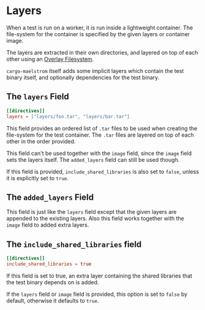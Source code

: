 # Layers

When a test is run on a worker, it is run inside a lightweight container. The
file-system for the container is specified by the given layers or container
image.

The layers are extracted in their own directories, and layered on top of each
other using an [Overlay
Filesystem](https://docs.kernel.org/filesystems/overlayfs.html).

`cargo-maelstrom` itself adds some implicit layers which contain the test binary
itself, and optionally dependencies for the test binary.

## The `layers` Field
```toml
[[directives]]
layers = ["layers/foo.tar", "layers/bar.tar"]
```

This field provides an ordered list of `.tar` files to be used when creating the
file-system for the test container. The `.tar` files are layered on top of
each other in the order provided.

This field can't be used together with the `image` field, since the `image`
field sets the layers itself. The `added_layers` field can still be used though.

If this field is provided, `include_shared_libraries` is also set to `false`,
unless it is explicitly set to `true`.

## The `added_layers` Field

This field is just like the `layers` field except that the given layers are
appended to the existing layers. Also this field works together with the `image`
field to added extra layers.

## The `include_shared_libraries` field

```toml
[[directives]]
include_shared_libraries = true
```

If this field is set to true, an extra layer containing the shared libraries
that the test binary depends on is added.

If the `layers` field or `image` field is provided, this option is set to
`false` by default, otherwise it defaults to `true`.
